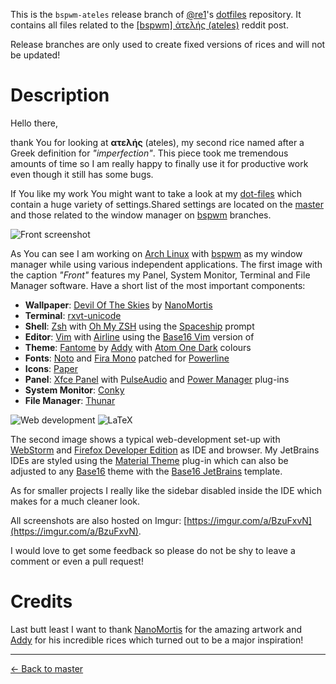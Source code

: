 This is the `bspwm-ateles` release branch of [@re1](https://github.com/re1)'s [dotfiles](https://github.com/re1/dotfiles) repository. It contains all files related to the [[bspwm] ἀτελής (ateles)](https://www.reddit.com/r/unixporn/comments/97ccnm/bspwm_%E1%BC%80%CF%84%CE%B5%CE%BB%CE%AE%CF%82_ateles/) reddit post.

Release branches are only used to create fixed versions of rices and will not be updated!

# Description

Hello there,

thank You for looking at **ατελής** (ateles), my second rice named after a Greek definition for *"imperfection"*. This piece took me tremendous amounts of time so I am really happy to finally use it for productive work even though it still has some bugs.

If You like my work You might want to take a look at my [dot-files](http://github.com/re1/dotfiles) which contain a huge variety of settings.Shared settings are located on the [master](https://github.com/re1/dotfiles) and those related to the window manager on [bspwm](https://github.com/re1/dotfiles/tree/bspwm) branches.

![Front screenshot](https://i.imgur.com/GZ59D2j.jpg)

As You can see I am working on [Arch Linux](http://archlinux.org/) with [bspwm](https://github.com/baskerville/bspwm) as my window manager while using various independent applications. The first image with the caption *"Front"* features my Panel, System Monitor, Terminal and File Manager software. Have a short list of the most important components:

* **Wallpaper**: [Devil Of The Skies](https://www.deviantart.com/nanomortis/art/Devil-Of-The-Skies-580356463) by [NanoMortis](https://www.deviantart.com/nanomortis)
* **Terminal**: [rxvt-unicode](http://software.schmorp.de/pkg/rxvt-unicode.html)
* **Shell**: [Zsh](https://www.zsh.org/) with [Oh My ZSH](https://ohmyz.sh/) using the [Spaceship](https://github.com/denysdovhan/spaceship-prompt) prompt
* **Editor**: [Vim](https://www.vim.org/) with [Airline](https://github.com/vim-airline/vim-airline) using the [Base16 Vim](https://github.com/chriskempson/base16-vim/) version of
* **Theme**: [Fantome](https://github.com/addy-dclxvi/gtk-theme-collections/tree/master/Fantome) by [Addy](https://www.reddit.com/user/addy-fe) with [Atom One Dark](https://github.com/atom/one-dark-syntax) colours
* **Fonts**: [Noto](https://www.google.com/get/noto/) and [Fira Mono](https://mozilla.github.io/Fira/) patched for [Powerline](https://github.com/powerline/fonts)
* **Icons**: [Paper](https://github.com/snwh/paper-icon-theme)
* **Panel**: [Xfce Panel](https://docs.xfce.org/xfce/xfce4-panel/start) with [PulseAudio](https://www.freedesktop.org/wiki/Software/PulseAudio/Desktops/KDE/) and [Power Manager](https://goodies.xfce.org/projects/applications/xfce4-power-manager) plug-ins
* **System Monitor**: [Conky](https://github.com/brndnmtthws/conky)
* **File Manager**: [Thunar](https://docs.xfce.org/xfce/thunar/start)

![Web development](https://i.imgur.com/ZFVax8Y.png) ![LaTeX](https://i.imgur.com/ZFVax8Y.png)

The second image shows a typical web-development set-up with [WebStorm](https://www.jetbrains.com/webstorm/) and [Firefox Developer Edition](https://www.mozilla.org/de/firefox/developer/) as IDE and browser. My JetBrains IDEs are styled using the [Material Theme](https://github.com/ChrisRM/material-theme-jetbrains) plug-in which can also be adjusted to any [Base16](https://github.com/chriskempson/base16) theme with the [Base16 JetBrains](https://github.com/adilosa/base16-jetbrains) template.

As for smaller projects I really like the sidebar disabled inside the IDE which makes for a much cleaner look.

All screenshots are also hosted on Imgur: [https://imgur.com/a/BzuFxvN](https://imgur.com/a/BzuFxvN).

I would love to get some feedback so please do not be shy to leave a comment or even a pull request!

# Credits

Last butt least I want to thank [NanoMortis](https://www.deviantart.com/nanomortis) for the amazing artwork and [Addy](https://www.reddit.com/user/addy-fe) for his incredible rices which turned out to be a major inspiration!

---

[← Back to master](https://github.com/re1/dotfiles)

